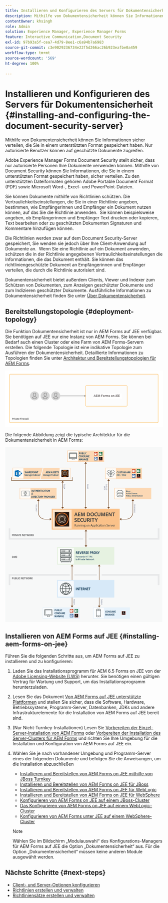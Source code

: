 ```yaml
---
title: Installieren und Konfigurieren des Servers für Dokumentensicherheit
description: Mithilfe von Dokumentensicherheit können Sie Informationen sicher verteilen, die Sie in einem unterstützten Format gespeichert haben. Nur autorisierte Benutzer können auf geschützte Dokumente zugreifen.
contentOwner: khsingh
role: Admin
solution: Experience Manager, Experience Manager Forms
feature: Interactive Communication,Document Security
exl-id: 97b93a5f-cea7-4d79-8ee1-c6a94b7a6983
source-git-commit: c3e9029236734e22f5d266ac26b923eafbe0a459
workflow-type: tm+mt
source-wordcount: '569'
ht-degree: 100%

---
```


# Installieren und Konfigurieren des Servers für Dokumentensicherheit {#installing-and-configuring-the-document-security-server}

Mithilfe von Dokumentensicherheit können Sie Informationen sicher verteilen, die Sie in einem unterstützten Format gespeichert haben. Nur autorisierte Benutzer können auf geschützte Dokumente zugreifen.

Adobe Experience Manager Forms Document Security stellt sicher, dass nur autorisierte Personen Ihre Dokumente verwenden können. Mithilfe von Document Security können Sie Informationen, die Sie in einem unterstützten Format gespeichert haben, sicher verteilen. Zu den unterstützten Dateiformaten gehören Adobe Portable Document Format (PDF) sowie Microsoft Word-, Excel- und PowerPoint-Dateien.

Sie können Dokumente mithilfe von Richtlinien schützen. Die Vertraulichkeitseinstellungen, die Sie in einer Richtlinie angeben, bestimmen, wie Empfängerinnen und Empfänger ein Dokument nutzen können, auf das Sie die Richtlinie anwenden.  Sie können beispielsweise angeben, ob Empfängerinnen und Empfänger Text drucken oder kopieren, Text bearbeiten oder zu geschützten Dokumenten Signaturen und Kommentare hinzufügen können.

Die Richtlinien werden zwar auf dem Document Security-Server gespeichert, Sie wenden sie jedoch über Ihre Client-Anwendung auf Dokumente an.  Wenn Sie eine Richtlinie auf ein Dokument anwenden, schützen die in der Richtlinie angegebenen Vertraulichkeitseinstellungen die Informationen, die das Dokument enthält. Sie können das richtliniengeschützte Dokument an Empfängerinnen und Empfänger verteilen, die durch die Richtlinie autorisiert sind.

Dokumentensicherheit bietet außerdem Clients, Viewer und Indexer zum Schützen von Dokumenten, zum Anzeigen geschützter Dokumente und zum Indizieren geschützter Dokumente. Ausführliche Informationen zu Dokumentensicherheit finden Sie unter [Über Dokumentensicherheit](/help/forms/using/admin-help/document-security.md).

## Bereitstellungstopologie  {#deployment-topology}

Die Funktion Dokumentensicherheit ist nur in AEM Forms auf JEE verfügbar. Sie benötigen auf JEE nur eine Instanz von AEM Forms. Sie können bei Bedarf auch einen Cluster oder eine Farm von AEM Forms-Servern erstellen. Die folgende Topologie ist eine indikative Topologie zum Ausführen der Dokumentensicherheit. Detaillierte Informationen zu Topologien finden Sie unter [Architektur und Bereitstellungstopologien für AEM Forms](aem-forms-architecture-deployment.md).

<!--fix above link-->

![Topologie des Document Security-Servers](do-not-localize/document-security-server_topology.png)

Die folgende Abbildung zeigt die typische Architektur für die Dokumentensicherheit in AEM Forms:

![Typische Umgebung für Dokumentensicherheit](do-not-localize/document-security-typical-environment.png)

## Installieren von AEM Forms auf JEE {#installing-aem-forms-on-jee}

Führen Sie die folgenden Schritte aus, um AEM Forms auf JEE zu installieren und zu konfigurieren:

1. Laden Sie das Installationsprogramm für AEM 6.5 Forms on JEE von der [Adobe Licensing-Website (LWS)](https://licensing.adobe.com/) herunter. Sie benötigen einen gültigen Vertrag für Wartung und Support, um das Installationsprogramm herunterzuladen.
1. Lesen Sie das Dokument [Von AEM Forms auf JEE unterstützte Plattformen](/help/forms/using/aem-forms-jee-supported-platforms.md) und stellen Sie sicher, dass die Software, Hardware, Betriebssysteme, Programm-Server, Datenbanken, JDKs und andere Infrastrukturelemente für die Installation von AEM Forms auf JEE bereit sind.
1. (Nur Nicht-Turnkey-Installationen) Lesen Sie [Vorbereiten der Einzel-Server-Installation von AEM Forms](https://www.adobe.com/go/learn_aemforms_prepareInstallsingle_64_de) oder [Vorbereiten der Installation des Server-Clusters für AEM Forms](https://www.adobe.com/go/learn_aemforms_prepareInstallcluster_64_de) und richten Sie Ihre Umgebung für die Installation und Konfiguration von AEM Forms auf JEE ein.
1. Wählen Sie je nach vorhandener Umgebung und Programm-Server eines der folgenden Dokumente und befolgen Sie die Anweisungen, um die Installation abzuschließen

   * [Installieren und Bereitstellen von AEM Forms on JEE mithilfe von JBoss Turnkey](https://www.adobe.com/go/learn_aemforms_installTurnkey_64_de)
   * [Installieren und Bereitstellen von AEM Forms on JEE für JBoss](https://www.adobe.com/go/learn_aemforms_installJBoss_64_de)
   * [Installieren und Bereitstellen von AEM Forms on JEE für WebLogic](https://www.adobe.com/go/learn_aemforms_installWebLogic_64_de)
   * [Installieren und Bereitstellen von AEM Forms on JEE für WebSphere](https://www.adobe.com/go/learn_aemforms_installWebSphere_64_de)
   * [Konfigurieren von AEM Forms on JEE auf einem JBoss-Cluster](https://www.adobe.com/go/learn_aemforms_clusterJBoss_64_de)
   * [Das Konfigurieren von AEM Forms on JEE auf einem WebLogic-Cluster](https://www.adobe.com/go/learn_aemforms_clusterWebLogic_64_de)
   * [Konfigurieren von AEM Forms unter JEE auf einem WebSphere-Cluster](https://www.adobe.com/go/learn_aemforms_clusterWebSphere_64_de)

   >[!NOTE]
   >
   >Wählen Sie im Bildschirm „Modulauswahl“ des Konfigurations-Managers für AEM Forms auf JEE die Option „Dokumentensicherheit“ aus. Für die Option „Dokumentensicherheit“ müssen keine anderen Module ausgewählt werden.

## Nächste Schritte {#next-steps}

* [Client- und Server-Optionen konfigurieren](/help/forms/using/admin-help/configuring-client-server-options.md)
* [Richtlinien erstellen und verwalten](/help/forms/using/admin-help/creating-policies.md)
* [Richtliniensätze erstellen und verwalten](/help/forms/using/admin-help/creating-policy-sets.md)
